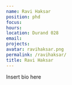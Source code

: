 ```yaml
---
name: Ravi Haksar
position: phd
focus:
hours:
location: Durand 028
email:
projects:
avatar: ravihaksar.png
permalink: /ravihaksar/
title: Ravi Haksar
---
```


Insert bio here